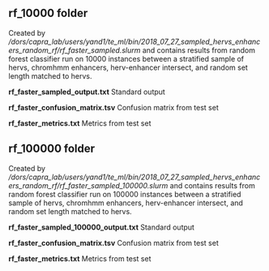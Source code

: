 ## rf_10000 folder
Created by */dors/capra_lab/users/yand1/te_ml/bin/2018_07_27_sampled_hervs_enhancers_random_rf/rf_faster_sampled.slurm* 
and contains results from random forest classifier run on 10000 instances between a stratified sample of hervs, chromhmm enhancers, herv-enhancer intersect, and random set length matched to hervs.

**rf_faster_sampled_output.txt**
Standard output

**rf_faster_confusion_matrix.tsv**
Confusion matrix from test set

**rf_faster_metrics.txt**
Metrics from test set

## rf_100000 folder
Created by */dors/capra_lab/users/yand1/te_ml/bin/2018_07_27_sampled_hervs_enhancers_random_rf/rf_faster_sampled_100000.slurm* 
and contains results from random forest classifier run on 100000 instances between a stratified sample of hervs, chromhmm enhancers, herv-enhancer intersect, and random set length matched to hervs.

**rf_faster_sampled_100000_output.txt**
Standard output

**rf_faster_confusion_matrix.tsv**
Confusion matrix from test set

**rf_faster_metrics.txt**
Metrics from test set